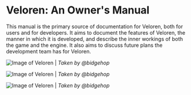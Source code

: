 # Veloren: An Owner's Manual

This manual is the primary source of documentation for Veloren, both for users and for developers. It aims to document the features of Veloren, the manner in which it is developed, and describe the inner workings of both the game and the engine. It also aims to discuss future plans the development team has for Veloren.

![Image of Veloren](https://s3.eu-central-2.wasabisys.com/veloren-blog/cdn/634860358623821835/1135611839389106236/screenshot_1690819371981.webp)
| _Taken by @bidgehop_

![Image of Veloren](https://s3.eu-central-2.wasabisys.com/veloren-blog/cdn/634860358623821835/1135611839779180596/screenshot_1690819743770.webp)
| _Taken by @bidgehop_

![Image of Veloren](https://s3.eu-central-2.wasabisys.com/veloren-blog/cdn/634860358623821835/1135614124143943741/screenshot_1690821862890.webp)
| _Taken by @bidgehop_
